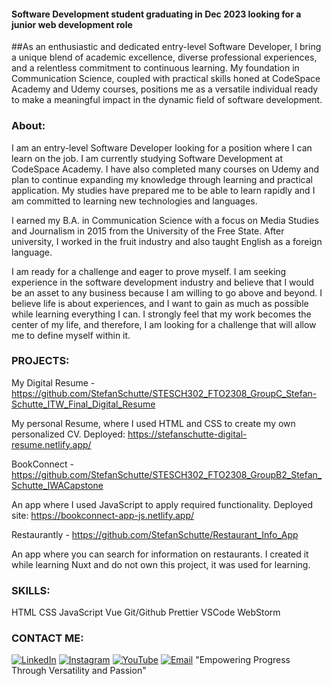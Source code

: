 #### Software Development student graduating in Dec 2023 looking for a junior web development role

##As an enthusiastic and dedicated entry-level Software Developer, I bring a unique blend of academic excellence, diverse professional experiences, and a relentless commitment to continuous learning. My foundation in Communication Science, coupled with practical skills honed at CodeSpace Academy and Udemy courses, positions me as a versatile individual ready to make a meaningful impact in the dynamic field of software development.

### About:

I am an entry-level Software Developer looking for a position where I can learn on the job. I am currently studying Software Development at CodeSpace Academy. I have also completed many courses on Udemy and plan to continue expanding my knowledge through learning and practical application. My studies have prepared me to be able to learn rapidly and I am committed to learning new technologies and languages.

I earned my B.A. in Communication Science with a focus on Media Studies and Journalism in 2015 from the University of the Free State. After university, I worked in the fruit industry and also taught English as a foreign language.

I am ready for a challenge and eager to prove myself. I am seeking experience in the software development industry and believe that I would be an asset to any business because I am willing to go above and beyond. I believe life is about experiences, and I want to gain as much as possible while learning everything I can. I strongly feel that my work becomes the center of my life, and therefore, I am looking for a challenge that will allow me to define myself within it.

### PROJECTS:

My Digital Resume - https://github.com/StefanSchutte/STESCH302_FTO2308_GroupC_Stefan-Schutte_ITW_Final_Digital_Resume

  My personal Resume, where I used HTML and CSS to create my own personalized CV.
  Deployed: https://stefanschutte-digital-resume.netlify.app/

BookConnect - https://github.com/StefanSchutte/STESCH302_FTO2308_GroupB2_Stefan_Schutte_IWACapstone

  An app where I used JavaScript to apply required functionality.
  Deployed site: https://bookconnect-app-js.netlify.app/
  
Restaurantly - https://github.com/StefanSchutte/Restaurant_Info_App

  An app where you can search for information on restaurants. I created it while learning Nuxt and do not own this project, it was used for learning.

### SKILLS:

HTML
CSS
JavaScript
Vue
Git/Github
Prettier
VSCode
WebStorm


### CONTACT ME:
[![LinkedIn](https://img.shields.io/badge/LinkedIn-0077B5?style=for-the-badge&logo=LinkedIn&logoColor=white)](https://www.linkedin.com/in/stefan-schutte-668578292/)
[![Instagram](https://img.shields.io/badge/Instagram-E4405F?style=for-the-badge&logo=instagram&logoColor=white)](https://www.instagram.com/stefan.schutte/)
[![YouTube](https://img.shields.io/badge/YouTube-FF0000?style=for-the-badge&logo=youtube&logoColor=white)](https://www.youtube.com/channel/UCPkJAECROt6Wqdns2yD4msw)
[![Email](https://img.shields.io/badge/Email-stefanschutte@icloud.com-blue?style=for-the-badge)](mailto:stefanschutte@icloud.com)
"Empowering Progress Through Versatility and Passion"
